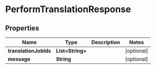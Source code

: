

# PerformTranslationResponse


## Properties

| Name | Type | Description | Notes |
|------------ | ------------- | ------------- | -------------|
|**translationJobIds** | **List&lt;String&gt;** |  |  [optional] |
|**message** | **String** |  |  [optional] |



